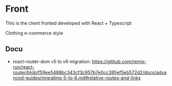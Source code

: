 # Front

This is the client fronted developed with React + Typescript

Clothing e-commerce style

## Docu

- react-router-dom v5 to v6 migration: https://github.com/remix-run/react-router/blob/f59ee5488bc343cf3c957b7e0cc395ef5eb572d2/docs/advanced-guides/migrating-5-to-6.md#relative-routes-and-links
